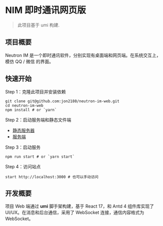 # NIM 即时通讯网页版

> 此项目基于 umi 构建.

## 项目概要

Neutron IM 是一个即时通讯软件，分别实现有桌面端和网页端。在系统交互上，模仿 QQ / 微信 的界面。

## 快速开始

Step 1：克隆此项目并安装依赖

```shell
git clone git@github.com:jon2180/neutron-im-web.git
cd neutron-im-web
npm install # or `yarn`
```

Step 2：启动服务端和静态文件端

- [静态服务器](https://github.com/jon2180/neutron-im-static-server)
- [服务端](https://github.com/jon2180/neutron-im-server-and-desktop)

Step 3：启动服务

```shell
npm run start # or `yarn start`
```

Step 4：访问站点

```shell
start http://localhost:3000 # 也可以手动访问
```

## 开发概要

项目 Web 端通过 **umi** 脚手架构建，基于 React 17，和 Antd 4 组件库实现了 UI/UX。在消息和后台通信，采用了 WebSocket 连接，通信内容格式为 WebSocket。
